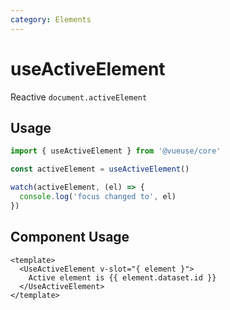 ```yaml
---
category: Elements
---
```


# useActiveElement

Reactive `document.activeElement`

## Usage

```ts
import { useActiveElement } from '@vueuse/core'

const activeElement = useActiveElement()

watch(activeElement, (el) => {
  console.log('focus changed to', el)
})
```

## Component Usage

```vue
<template>
  <UseActiveElement v-slot="{ element }">
    Active element is {{ element.dataset.id }}
  </UseActiveElement>
</template>
```
